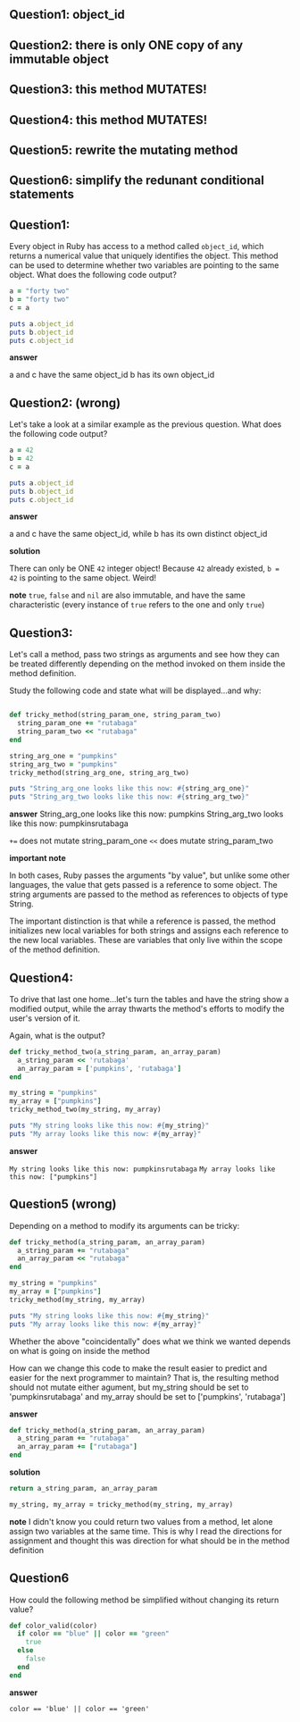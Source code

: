 ## Question1: object_id
## Question2: there is only ONE copy of any immutable object
## Question3: this method MUTATES!
## Question4: this method MUTATES!
## Question5: rewrite the mutating method
## Question6: simplify the redunant conditional statements



## Question1:

Every object in Ruby has access to a method called `object_id`, which returns a
numerical value that uniquely identifies the object. This method can be used to
determine whether two variables are pointing to the same object. What does
the following code output?

```ruby
a = "forty two"
b = "forty two"
c = a

puts a.object_id
puts b.object_id
puts c.object_id
```

**answer**

a and c have the same object_id
b has its own object_id



## Question2: (wrong)

Let's take a look at a similar example as the previous question.
What does the following code output?

```ruby
a = 42
b = 42
c = a

puts a.object_id
puts b.object_id
puts c.object_id
```


**answer**

a and c have the same object_id, while b has its own distinct object_id

**solution**

There can only be ONE `42` integer object! Because `42` already existed,
`b = 42` is pointing to the same object. Weird!


**note**
`true`, `false` and `nil` are also immutable, and have the same characteristic
(every instance of `true` refers to the one and only `true`)


## Question3:

Let's call a method, pass two strings as arguments and see how they can be
treated differently depending on the method invoked on them inside the method
definition.

Study the following code and state what will be displayed...and why:
```ruby

def tricky_method(string_param_one, string_param_two)
  string_param_one += "rutabaga"
  string_param_two << "rutabaga"
end

string_arg_one = "pumpkins"
string_arg_two = "pumpkins"
tricky_method(string_arg_one, string_arg_two)

puts "String_arg_one looks like this now: #{string_arg_one}"
puts "String_arg_two looks like this now: #{string_arg_two}"
```

**answer**
String_arg_one looks like this now: pumpkins
String_arg_two looks like this now: pumpkinsrutabaga

`+=` does not mutate string_param_one
`<<` does mutate string_param_two

**important note**

In both cases, Ruby passes the arguments "by value", but unlike some other
languages, the value that gets passed is a reference to some object. The string
arguments are passed to the method as references to objects of type String.

The important distinction is that while a reference is passed, the method
initializes new local variables for both strings and assigns each reference to
the new local variables. These are variables that only live within the scope of
the method definition.



## Question4:

To drive that last one home...let's turn the tables and have the string show a
modified output, while the array thwarts the method's efforts to modify the
user's version of it.

Again, what is the output?
```ruby
def tricky_method_two(a_string_param, an_array_param)
  a_string_param << 'rutabaga'
  an_array_param = ['pumpkins', 'rutabaga']
end

my_string = "pumpkins"
my_array = ["pumpkins"]
tricky_method_two(my_string, my_array)

puts "My string looks like this now: #{my_string}"
puts "My array looks like this now: #{my_array}"
```

**answer**

`My string looks like this now: pumpkinsrutabaga`
`My array looks like this now: ["pumpkins"]`



## Question5 (wrong)

Depending on a method to modify its arguments can be tricky:
```ruby
def tricky_method(a_string_param, an_array_param)
  a_string_param += "rutabaga"
  an_array_param << "rutabaga"
end

my_string = "pumpkins"
my_array = ["pumpkins"]
tricky_method(my_string, my_array)

puts "My string looks like this now: #{my_string}"
puts "My array looks like this now: #{my_array}"
```

Whether the above "coincidentally" does what we think we wanted depends on what
is going on inside the method

How can we change this code to make the result easier to predict and easier for
the next programmer to maintain? That is, the resulting method should not
mutate either agument, but my_string should be set to 'pumpkinsrutabaga' and
my_array should be set to ['pumpkins', 'rutabaga']

**answer**

```ruby
def tricky_method(a_string_param, an_array_param)
  a_string_param += "rutabaga"
  an_array_param += ["rutabaga"]
end
```

**solution**

```ruby
return a_string_param, an_array_param

my_string, my_array = tricky_method(my_string, my_array)
```

**note**
I didn't know you could return two values from a method,
let alone assign two variables at the same time. This is why
I read the directions for assignment and thought this was direction
for what should be in the method definition

## Question6

How could the following method be simplified without changing its return value?

```ruby
def color_valid(color)
  if color == "blue" || color == "green"
    true
  else
    false
  end
end
```

**answer**

`color == 'blue' || color == 'green'`











